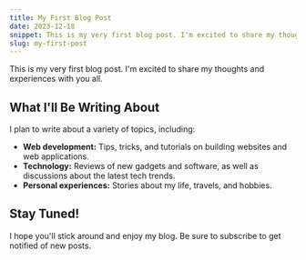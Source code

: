 ```yaml
---
title: My First Blog Post
date: 2023-12-18
snippet: This is my very first blog post. I'm excited to share my thoughts and experiences with you all.
slug: my-first-post 
---
```

This is my very first blog post. I'm excited to share my thoughts and experiences with you all.
## What I'll Be Writing About
I plan to write about a variety of topics, including:
-  **Web development:** Tips, tricks, and tutorials on building websites and web applications.
- **Technology:** Reviews of new gadgets and software, as well as discussions about the latest tech trends.
- **Personal experiences:** Stories about my life, travels, and hobbies.
## Stay Tuned!
I hope you'll stick around and enjoy my blog. Be sure to subscribe to get notified of new posts.